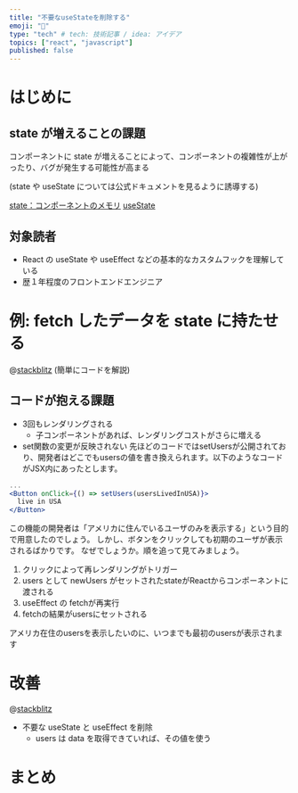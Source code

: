 ```yaml
---
title: "不要なuseStateを削除する"
emoji: "🐥"
type: "tech" # tech: 技術記事 / idea: アイデア
topics: ["react", "javascript"]
published: false
---
```


# はじめに

## state が増えることの課題

コンポーネントに state が増えることによって、コンポーネントの複雑性が上がったり、バグが発生する可能性が高まる

(state や useState については公式ドキュメントを見るように誘導する)

[state：コンポーネントのメモリ](https://ja.react.dev/learn/state-a-components-memory)
[useState](https://ja.react.dev/reference/react/useState)

## 対象読者

- React の useState や useEffect などの基本的なカスタムフックを理解している
- 歴１年程度のフロントエンドエンジニア

# 例: fetch したデータを state に持たせる

@[stackblitz](https://stackblitz.com/edit/stackblitz-starters-4l9wer?embed=1&file=src%2FApp.tsx)
(簡単にコードを解説)

## コードが抱える課題
- 3回もレンダリングされる
  - 子コンポーネントがあれば、レンダリングコストがさらに増える
- set関数の変更が反映されない
先ほどのコードではsetUsersが公開されており、開発者はどこでもusersの値を書き換えられます。以下のようなコードがJSX内にあったとします。
```jsx
...
<Button onClick={() => setUsers(usersLivedInUSA)}>
  live in USA
</Button>
```
この機能の開発者は「アメリカに住んでいるユーザのみを表示する」という目的で用意したのでしょう。
しかし、ボタンをクリックしても初期のユーザが表示されるばかりです。
なぜでしょうか。順を追って見てみましょう。
1. クリックによって再レンダリングがトリガー
2. users として newUsers がセットされたstateがReactからコンポーネントに渡される
3. useEffect の fetchが再実行
4. fetchの結果がusersにセットされる

アメリカ在住のusersを表示したいのに、いつまでも最初のusersが表示されます

# 改善

@[stackblitz](https://stackblitz.com/edit/stackblitz-starters-nettjd?file=src%2FApp.tsx)

- 不要な useState と useEffect を削除
  - users は data を取得できていれば、その値を使う

# まとめ
